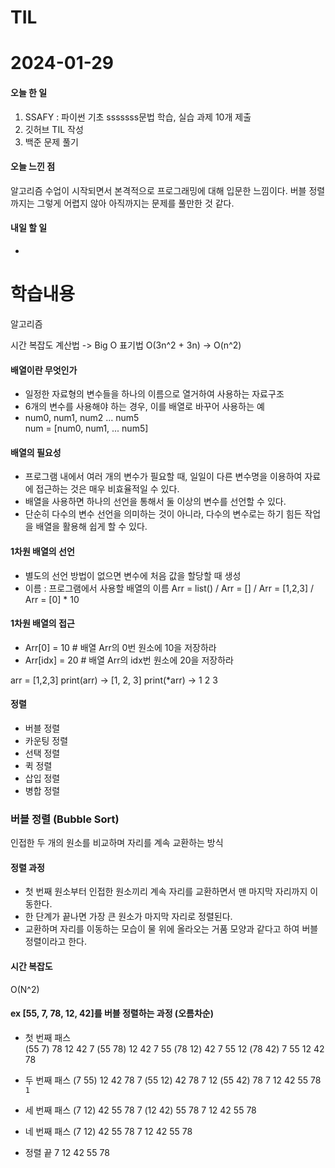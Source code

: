 # TIL 
# 2024-01-29

#### 오늘 한 일
1. SSAFY : 파이썬 기초 sssssss문법 학습, 실습 과제 10개 제출
2. 깃허브 TIL 작성
3. 백준 문제 풀기
#### 오늘 느낀 점
알고리즘 수업이 시작되면서 본격적으로 프로그래밍에 대해 입문한 느낌이다. 버블 정렬까지는 그렇게 어렵지 않아 아직까지는 문제를 풀만한 것 같다.
#### 내일 할 일
- 
# 학습내용
알고리즘

시간 복잡도 계산법 -> Big O 표기법
O(3n^2 + 3n) -> O(n^2)

#### 배열이란 무엇인가
- 일정한 자료형의 변수들을 하나의 이름으로 열거하여 사용하는 자료구조
- 6개의 변수를 사용해야 하는 경우, 이를 배열로 바꾸어 사용하는 예
- num0, num1, num2 ... num5  
num = [num0, num1, ... num5]

#### 배열의 필요성
- 프로그램 내에서 여러 개의 변수가 필요할 때, 일일이 다른 변수명을 이용하여 자료에 접근하는 것은 매우 비효율적일 수 있다.
- 배열을 사용하면 하나의 선언을 통해서 둘 이상의 변수를 선언할 수 있다.
- 단순히 다수의 변수 선언을 의미하는 것이 아니라, 다수의 변수로는 하기 힘든 작업을 배열을 활용해 쉽게 할 수 있다.

#### 1차원 배열의 선언
- 별도의 선언 방법이 없으면 변수에 처음 값을 할당할 때 생성
- 이름 : 프로그램에서 사용할 배열의 이름
Arr = list() / Arr = [] / Arr = [1,2,3] / Arr = [0] * 10

#### 1차원 배열의 접근
- Arr[0] = 10 # 배열 Arr의 0번 원소에 10을 저장하라
- Arr[idx] = 20 # 배열 Arr의 idx번 원소에 20을 저장하라

arr = [1,2,3]
print(arr) -> [1, 2, 3]
print(*arr) -> 1 2 3

#### 정렬
- 버블 정렬
- 카운팅 정렬
- 선택 정렬
- 퀵 정렬
- 삽입 정렬
- 병합 정렬

### 버블 정렬 (Bubble Sort)
인접한 두 개의 원소를 비교하며 자리를 계속 교환하는 방식

#### 정렬 과정
- 첫 번째 원소부터 인접한 원소끼리 계속 자리를 교환하면서 맨 마지막 자리까지 이동한다.
- 한 단계가 끝나면 가장 큰 원소가 마지막 자리로 정렬된다.
- 교환하며 자리를 이동하는 모습이 물 위에 올라오는 거품 모양과 같다고 하여 버블 정렬이라고 한다.

#### 시간 복잡도
O(N^2)

#### ex [55, 7, 78, 12, 42]를 버블 정렬하는 과정 (오름차순)
- 첫 번째 패스   
(55 7) 78 12 42
7 (55 78) 12 42
7 55 (78 12) 42
7 55 12 (78 42)
7 55 12 42 78

- 두 번째 패스
(7 55) 12 42 78
7 (55 12) 42 78
7 12 (55 42) 78
7 12 42 55 78
`1`
- 세 번째 패스
(7 12) 42 55 78
7 (12 42) 55 78
7 12 42 55 78

- 네 번째 패스
(7 12) 42 55 78
7 12 42 55 78

- 정렬 끝
7 12 42 55 78


